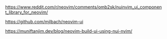 https://www.reddit.com/r/neovim/comments/omb2sk/nuinvim_ui_component_library_for_neovim/



https://github.com/mjlbach/neovim-ui


https://muniftanjim.dev/blog/neovim-build-ui-using-nui-nvim/